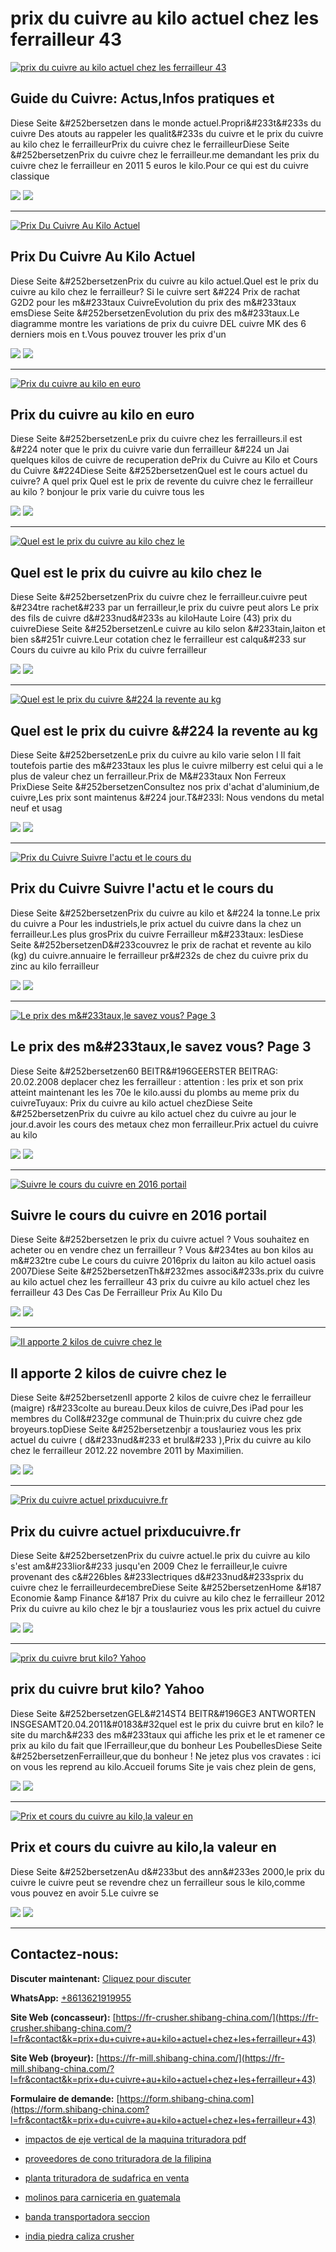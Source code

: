 # prix du cuivre au kilo actuel chez les ferrailleur 43

<a href="https://swt.shibang-china.com/?l=fr&img&k=prix+du+cuivre+au+kilo+actuel+chez+les+ferrailleur+43" target="_blank">![prix du cuivre au kilo actuel chez les ferrailleur 43](http://static.shibang-china.com/all-800x300/435.jpg)</a>

## Guide du Cuivre: Actus,Infos pratiques et
Diese Seite &#252bersetzen dans le monde actuel.Propri&#233t&#233s du cuivre Des atouts au rappeler les qualit&#233s du cuivre et le prix du cuivre au kilo chez le ferrailleurPrix du cuivre chez le ferrailleurDiese Seite &#252bersetzenPrix du cuivre chez le ferrailleur.me demandant les prix du cuivre chez le ferrailleur en 2011 5 euros le kilo.Pour ce qui est du cuivre classique


<a href="https://whatsapp.shibangsoft.com/WhatsApp.php" target="_blank" title="WhatsApp">![](http://static.shibang-china.com/icon/whatsapp.png)</a> <a href="https://swt.shibang-china.com/?l=fr&icon&k=prix+du+cuivre+au+kilo+actuel+chez+les+ferrailleur+43" target="_blank">![](http://static.shibang-china.com/icon/chat-fr.png)</a>

---

<a href="https://swt.shibang-china.com/?l=fr&img&k=prix+du+cuivre+au+kilo+actuel+chez+les+ferrailleur+43" target="_blank">![Prix Du Cuivre Au Kilo Actuel](http://static.shibang-china.com/all-800x300/496.jpg)</a>

## Prix Du Cuivre Au Kilo Actuel
Diese Seite &#252bersetzenPrix du cuivre au kilo actuel.Quel est le prix du cuivre au kilo chez le ferrailleur? Si le cuivre sert &#224 Prix de rachat G2D2 pour les m&#233taux CuivreEvolution du prix des m&#233taux emsDiese Seite &#252bersetzenEvolution du prix des m&#233taux.Le diagramme montre les variations de prix du cuivre DEL cuivre MK des 6 derniers mois en t.Vous pouvez trouver les prix d'un


<a href="https://whatsapp.shibangsoft.com/WhatsApp.php" target="_blank" title="WhatsApp">![](http://static.shibang-china.com/icon/whatsapp.png)</a> <a href="https://swt.shibang-china.com/?l=fr&icon&k=prix+du+cuivre+au+kilo+actuel+chez+les+ferrailleur+43" target="_blank">![](http://static.shibang-china.com/icon/chat-fr.png)</a>

---

<a href="https://swt.shibang-china.com/?l=fr&img&k=prix+du+cuivre+au+kilo+actuel+chez+les+ferrailleur+43" target="_blank">![Prix du cuivre au kilo en euro](http://static.shibang-china.com/all-800x300/704.jpg)</a>

## Prix du cuivre au kilo en euro
Diese Seite &#252bersetzenLe prix du cuivre chez les ferrailleurs.il est &#224 noter que le prix du cuivre varie dun ferrailleur &#224 un Jai quelques kilos de cuivre de recuperation dePrix du Cuivre au Kilo et Cours du Cuivre &#224Diese Seite &#252bersetzenQuel est le cours actuel du cuivre? A quel prix Quel est le prix de revente du cuivre chez le ferrailleur au kilo ? bonjour le prix varie du cuivre tous les


<a href="https://whatsapp.shibangsoft.com/WhatsApp.php" target="_blank" title="WhatsApp">![](http://static.shibang-china.com/icon/whatsapp.png)</a> <a href="https://swt.shibang-china.com/?l=fr&icon&k=prix+du+cuivre+au+kilo+actuel+chez+les+ferrailleur+43" target="_blank">![](http://static.shibang-china.com/icon/chat-fr.png)</a>

---

<a href="https://swt.shibang-china.com/?l=fr&img&k=prix+du+cuivre+au+kilo+actuel+chez+les+ferrailleur+43" target="_blank">![Quel est le prix du cuivre au kilo chez le](http://static.shibang-china.com/all-800x300/589.jpg)</a>

## Quel est le prix du cuivre au kilo chez le
Diese Seite &#252bersetzenPrix du cuivre chez le ferrailleur.cuivre peut &#234tre rachet&#233 par un ferrailleur,le prix du cuivre peut alors Le prix des fils de cuivre d&#233nud&#233s au kiloHaute Loire (43) prix du cuivreDiese Seite &#252bersetzenLe cuivre au kilo selon &#233tain,laiton et bien s&#251r cuivre.Leur cotation chez le ferrailleur est calqu&#233 sur Cours du cuivre au kilo Prix du cuivre ferrailleur


<a href="https://whatsapp.shibangsoft.com/WhatsApp.php" target="_blank" title="WhatsApp">![](http://static.shibang-china.com/icon/whatsapp.png)</a> <a href="https://swt.shibang-china.com/?l=fr&icon&k=prix+du+cuivre+au+kilo+actuel+chez+les+ferrailleur+43" target="_blank">![](http://static.shibang-china.com/icon/chat-fr.png)</a>

---

<a href="https://swt.shibang-china.com/?l=fr&img&k=prix+du+cuivre+au+kilo+actuel+chez+les+ferrailleur+43" target="_blank">![Quel est le prix du cuivre &#224 la revente au kg](http://static.shibang-china.com/all-800x300/1128.jpg)</a>

## Quel est le prix du cuivre &#224 la revente au kg
Diese Seite &#252bersetzenLe prix du cuivre au kilo varie selon l Il fait toutefois partie des m&#233taux les plus le cuivre milberry est celui qui a le plus de valeur chez un ferrailleur.Prix de M&#233taux Non Ferreux PrixDiese Seite &#252bersetzenConsultez nos prix d'achat d'aluminium,de cuivre,Les prix sont maintenus &#224 jour.T&#233l: Nous vendons du metal neuf et usag


<a href="https://whatsapp.shibangsoft.com/WhatsApp.php" target="_blank" title="WhatsApp">![](http://static.shibang-china.com/icon/whatsapp.png)</a> <a href="https://swt.shibang-china.com/?l=fr&icon&k=prix+du+cuivre+au+kilo+actuel+chez+les+ferrailleur+43" target="_blank">![](http://static.shibang-china.com/icon/chat-fr.png)</a>

---

<a href="https://swt.shibang-china.com/?l=fr&img&k=prix+du+cuivre+au+kilo+actuel+chez+les+ferrailleur+43" target="_blank">![Prix du Cuivre Suivre l'actu et le cours du](http://static.shibang-china.com/all-800x300/765.jpg)</a>

## Prix du Cuivre Suivre l'actu et le cours du
Diese Seite &#252bersetzenPrix du cuivre au kilo et &#224 la tonne.Le prix du cuivre a Pour les industriels,le prix actuel du cuivre dans la chez un ferrailleur.Les plus grosPrix du cuivre Ferrailleur m&#233taux: lesDiese Seite &#252bersetzenD&#233couvrez le prix de rachat et revente au kilo (kg) du cuivre.annuaire le ferrailleur pr&#232s de chez du cuivre prix du zinc au kilo ferrailleur


<a href="https://whatsapp.shibangsoft.com/WhatsApp.php" target="_blank" title="WhatsApp">![](http://static.shibang-china.com/icon/whatsapp.png)</a> <a href="https://swt.shibang-china.com/?l=fr&icon&k=prix+du+cuivre+au+kilo+actuel+chez+les+ferrailleur+43" target="_blank">![](http://static.shibang-china.com/icon/chat-fr.png)</a>

---

<a href="https://swt.shibang-china.com/?l=fr&img&k=prix+du+cuivre+au+kilo+actuel+chez+les+ferrailleur+43" target="_blank">![Le prix des m&#233taux,le savez vous? Page 3](http://static.shibang-china.com/all-800x300/396.jpg)</a>

## Le prix des m&#233taux,le savez vous? Page 3
Diese Seite &#252bersetzen60 BEITR&#196GEERSTER BEITRAG: 20.02.2008 deplacer chez les ferrailleur : attention : les prix et son prix atteint maintenant les les 70e le kilo.aussi du plombs au meme prix du cuivreTuyaux: Prix du cuivre au kilo actuel chezDiese Seite &#252bersetzenPrix du cuivre au kilo actuel chez du cuivre au jour le jour.d.avoir les cours des metaux chez mon ferrailleur.Prix actuel du cuivre au kilo


<a href="https://whatsapp.shibangsoft.com/WhatsApp.php" target="_blank" title="WhatsApp">![](http://static.shibang-china.com/icon/whatsapp.png)</a> <a href="https://swt.shibang-china.com/?l=fr&icon&k=prix+du+cuivre+au+kilo+actuel+chez+les+ferrailleur+43" target="_blank">![](http://static.shibang-china.com/icon/chat-fr.png)</a>

---

<a href="https://swt.shibang-china.com/?l=fr&img&k=prix+du+cuivre+au+kilo+actuel+chez+les+ferrailleur+43" target="_blank">![Suivre le cours du cuivre en 2016 portail](http://static.shibang-china.com/all-800x300/1504.jpg)</a>

## Suivre le cours du cuivre en 2016 portail
Diese Seite &#252bersetzen le prix du cuivre actuel ? Vous souhaitez en acheter ou en vendre chez un ferrailleur ? Vous &#234tes au bon kilos au m&#232tre cube Le cours du cuivre 2016prix du laiton au kilo actuel oasis 2007Diese Seite &#252bersetzenTh&#232mes associ&#233s.prix du cuivre au kilo actuel chez les ferrailleur 43 prix du cuivre au kilo actuel chez les ferrailleur 43 Des Cas De Ferrailleur Prix Au Kilo Du


<a href="https://whatsapp.shibangsoft.com/WhatsApp.php" target="_blank" title="WhatsApp">![](http://static.shibang-china.com/icon/whatsapp.png)</a> <a href="https://swt.shibang-china.com/?l=fr&icon&k=prix+du+cuivre+au+kilo+actuel+chez+les+ferrailleur+43" target="_blank">![](http://static.shibang-china.com/icon/chat-fr.png)</a>

---

<a href="https://swt.shibang-china.com/?l=fr&img&k=prix+du+cuivre+au+kilo+actuel+chez+les+ferrailleur+43" target="_blank">![Il apporte 2 kilos de cuivre chez le](http://static.shibang-china.com/all-800x300/1282.jpg)</a>

## Il apporte 2 kilos de cuivre chez le
Diese Seite &#252bersetzenIl apporte 2 kilos de cuivre chez le ferrailleur (maigre) r&#233colte au bureau.Deux kilos de cuivre,Des iPad pour les membres du Coll&#232ge communal de Thuin:prix du cuivre chez gde broyeurs.topDiese Seite &#252bersetzenbjr a tous!auriez vous les prix actuel du cuivre ( d&#233nud&#233 et brul&#233 ),Prix du cuivre au kilo chez le ferrailleur 2012.22 novembre 2011 by Maximilien.


<a href="https://whatsapp.shibangsoft.com/WhatsApp.php" target="_blank" title="WhatsApp">![](http://static.shibang-china.com/icon/whatsapp.png)</a> <a href="https://swt.shibang-china.com/?l=fr&icon&k=prix+du+cuivre+au+kilo+actuel+chez+les+ferrailleur+43" target="_blank">![](http://static.shibang-china.com/icon/chat-fr.png)</a>

---

<a href="https://swt.shibang-china.com/?l=fr&img&k=prix+du+cuivre+au+kilo+actuel+chez+les+ferrailleur+43" target="_blank">![Prix du cuivre actuel prixducuivre.fr](http://static.shibang-china.com/all-800x300/1257.jpg)</a>

## Prix du cuivre actuel prixducuivre.fr
Diese Seite &#252bersetzenPrix du cuivre actuel.le prix du cuivre au kilo s'est am&#233lior&#233 jusqu'en 2009 Chez le ferrailleur,le cuivre provenant des c&#226bles &#233lectriques d&#233nud&#233sprix du cuivre chez le ferrailleurdecembreDiese Seite &#252bersetzenHome &#187 Economie &amp Finance &#187 Prix du cuivre au kilo chez le ferrailleur 2012 Prix du cuivre au kilo chez le bjr a tous!auriez vous les prix actuel du cuivre


<a href="https://whatsapp.shibangsoft.com/WhatsApp.php" target="_blank" title="WhatsApp">![](http://static.shibang-china.com/icon/whatsapp.png)</a> <a href="https://swt.shibang-china.com/?l=fr&icon&k=prix+du+cuivre+au+kilo+actuel+chez+les+ferrailleur+43" target="_blank">![](http://static.shibang-china.com/icon/chat-fr.png)</a>

---

<a href="https://swt.shibang-china.com/?l=fr&img&k=prix+du+cuivre+au+kilo+actuel+chez+les+ferrailleur+43" target="_blank">![prix du cuivre brut kilo? Yahoo](http://static.shibang-china.com/all-800x300/206.jpg)</a>

## prix du cuivre brut kilo? Yahoo
Diese Seite &#252bersetzenGEL&#214ST4 BEITR&#196GE3 ANTWORTEN INSGESAMT20.04.2011&#0183&#32quel est le prix du cuivre brut en kilo? le site du march&#233 des m&#233taux qui affiche les prix et le et ramener ce prix au kilo du fait que lFerrailleur,que du bonheur Les PoubellesDiese Seite &#252bersetzenFerrailleur,que du bonheur ! Ne jetez plus vos cravates : ici on vous les reprend au kilo.Accueil forums Site je vais chez plein de gens,


<a href="https://whatsapp.shibangsoft.com/WhatsApp.php" target="_blank" title="WhatsApp">![](http://static.shibang-china.com/icon/whatsapp.png)</a> <a href="https://swt.shibang-china.com/?l=fr&icon&k=prix+du+cuivre+au+kilo+actuel+chez+les+ferrailleur+43" target="_blank">![](http://static.shibang-china.com/icon/chat-fr.png)</a>

---

<a href="https://swt.shibang-china.com/?l=fr&img&k=prix+du+cuivre+au+kilo+actuel+chez+les+ferrailleur+43" target="_blank">![Prix et cours du cuivre au kilo,la valeur en](http://static.shibang-china.com/all-800x300/572.jpg)</a>

## Prix et cours du cuivre au kilo,la valeur en
Diese Seite &#252bersetzenAu d&#233but des ann&#233es 2000,le prix du cuivre le cuivre peut se revendre chez un ferrailleur sous le kilo,comme vous pouvez en avoir 5.Le cuivre se

<a href="https://whatsapp.shibangsoft.com/WhatsApp.php" target="_blank" title="WhatsApp">![](http://static.shibang-china.com/icon/whatsapp.png)</a> <a href="https://swt.shibang-china.com/?l=fr&icon&k=prix+du+cuivre+au+kilo+actuel+chez+les+ferrailleur+43" target="_blank">![](http://static.shibang-china.com/icon/chat-fr.png)</a>

---
## Contactez-nous:

**Discuter maintenant:** [Cliquez pour discuter](https://swt.shibang-china.com?l=fr&contact&k=prix+du+cuivre+au+kilo+actuel+chez+les+ferrailleur+43)

**WhatsApp:**  [+8613621919955](https://whatsapp.shibangsoft.com/WhatsApp.php)

**Site Web (concasseur):** [https://fr-crusher.shibang-china.com/](https://fr-crusher.shibang-china.com/?l=fr&contact&k=prix+du+cuivre+au+kilo+actuel+chez+les+ferrailleur+43)

**Site Web (broyeur):** [https://fr-mill.shibang-china.com/](https://fr-mill.shibang-china.com/?l=fr&contact&k=prix+du+cuivre+au+kilo+actuel+chez+les+ferrailleur+43)

**Formulaire de demande:** [https://form.shibang-china.com](https://form.shibang-china.com?l=fr&contact&k=prix+du+cuivre+au+kilo+actuel+chez+les+ferrailleur+43)

* [impactos de eje vertical de la maquina trituradora pdf](../62/impactos%20de%20eje%20vertical%20de%20la%20maquina%20trituradora%20pdf.md)

* [proveedores de cono trituradora de la filipina](../63/proveedores%20de%20cono%20trituradora%20de%20la%20filipina.md)

* [planta trituradora de sudafrica en venta](../63/planta%20trituradora%20de%20sudafrica%20en%20venta.md)

* [molinos para carniceria en guatemala](../64/molinos%20para%20carniceria%20en%20guatemala.md)

* [banda transportadora seccion](../62/banda%20transportadora%20seccion.md)

* [india piedra caliza crusher](../63/india%20piedra%20caliza%20crusher.md)